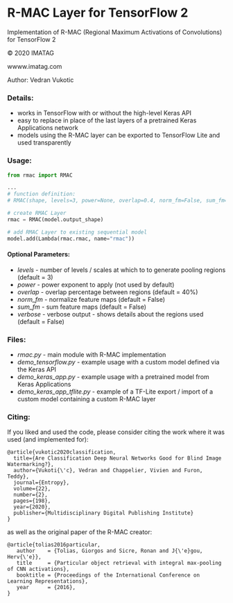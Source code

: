 # R-MAC Layer for TensorFlow 2

Implementation of R-MAC (Regional Maximum Activations of Convolutions) for TensorFlow 2

&copy; 2020 IMATAG

wwww.imatag.com

Author: Vedran Vukotic



### Details:
* works in TensorFlow with or without the high-level Keras API
* easy to replace in place of the last layers of a pretrained Keras Applications network
* models using the R-MAC layer can be exported to TensorFlow Lite and used transparently

### Usage:
```python
from rmac import RMAC

...
# function definition:
# RMAC(shape, levels=3, power=None, overlap=0.4, norm_fm=False, sum_fm=True, verbose=False)

# create RMAC Layer
rmac = RMAC(model.output_shape)

# add RMAC Layer to existing sequential model
model.add(Lambda(rmac.rmac, name="rmac"))
```
#### Optional Parameters:
* _levels_ - number of levels / scales at which to to generate pooling regions (default = 3)
* _power_ - power exponent to apply (not used by default)
* _overlap_ - overlap percentage between regions (default = 40%)
* _norm_fm_ - normalize feature maps (default = False)
* _sum_fm_ - sum feature maps (default = False)
* _verbose_ - verbose output - shows details about the regions used (default = False)

### Files:
* _rmac.py_ - main module with R-MAC implementation
* _demo_tensorflow.py_ - example usage with a custom model defined via the Keras API
* _demo_keras_app.py_ - example usage with a pretrained model from Keras Applications
* _demo_keras_app_tflite.py_ - example of a TF-Lite export / import of a custom model containing a custom R-MAC layer


### Citing:
If you liked and used the code, please consider citing the work where it was used (and implemented for):
```
@article{vukotic2020classification,
  title={Are Classification Deep Neural Networks Good for Blind Image Watermarking?},
  author={Vukoti{\'c}, Vedran and Chappelier, Vivien and Furon, Teddy},
  journal={Entropy},
  volume={22},
  number={2},
  pages={198},
  year={2020},
  publisher={Multidisciplinary Digital Publishing Institute}
}
```

as well as the original paper of the R-MAC creator:
```
@article{tolias2016particular,
   author    = {Tolias, Giorgos and Sicre, Ronan and J{\'e}gou, Herv{\'e}},
   title     = {Particular object retrieval with integral max-pooling of CNN activations},
   booktitle = {Proceedings of the International Conference on Learning Representations},
   year      = {2016},
}
```
